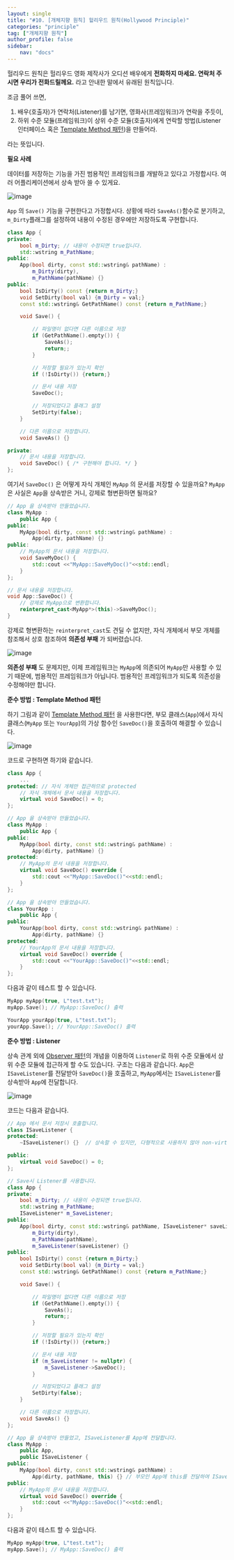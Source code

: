 ```yaml
---
layout: single
title: "#10. [개체지향 원칙] 헐리우드 원칙(Hollywood Principle)"
categories: "principle"
tag: ["개체지향 원칙"]
author_profile: false
sidebar: 
    nav: "docs"
---
```


헐리우드 원칙은 헐리우드 영화 제작사가 오디션 배우에게 **전화하지 마세요. 연락처 주시면 우리가 전화드릴께요.** 라고 안내한 말에서 유래된 원칙입니다.

조금 풀어 쓰면,

1. 배우(호출자)가 연락처(Listener)를 남기면, 영화사(프레임워크)가 연락을 주듯이,
2. 하위 수준 모듈(프레임워크)이 상위 수준 모듈(호출자)에게 연락할 방법(Listener 인터페이스 혹은 [Template Method 패턴](https://tango1202.github.io/pattern/pattern-template-method/))을 만들어라.

라는 뜻입니다.

**필요 사례**

데이터를 저장하는 기능을 가진 범용적인 프레임워크를 개발하고 있다고 가정합시다. 여러 어플리케이션에서 상속 받아 쓸 수 있게요.

![image](https://github.com/tango1202/tango1202.github.io/assets/133472501/9991a2f6-004f-457a-8871-bac0f728427b)

`App` 의 `Save()` 기능을 구현한다고 가정합시다. 상황에 따라 `SaveAs()`함수로 분기하고, `m_Dirty`플래그를 설정하여 내용이 수정된 경우에만 저장하도록 구현합니다.

```cpp
class App {
private:
    bool m_Dirty; // 내용이 수정되면 true입니다.
    std::wstring m_PathName;
public:
    App(bool dirty, const std::wstring& pathName) :
        m_Dirty(dirty),
        m_PathName(pathName) {} 
public:
    bool IsDirty() const {return m_Dirty;}
    void SetDirty(bool val) {m_Dirty = val;}
    const std::wstring& GetPathName() const {return m_PathName;}

    void Save() {

        // 파일명이 없다면 다른 이름으로 저장
        if (GetPathName().empty()) {
            SaveAs();
            return;;
        }

        // 저장할 필요가 있는지 확인
        if (!IsDirty()) {return;}

        // 문서 내용 저장
        SaveDoc();

        // 저장되었다고 플래그 설정
        SetDirty(false);
    }

    // 다른 이름으로 저장합니다.
    void SaveAs() {}

private:
    // 문서 내용을 저장합니다.
    void SaveDoc() { /* 구현해야 합니다. */ }
};
```

여기서 `SaveDoc()` 은 어떻게 자식 개체인 `MyApp` 의 문서를 저장할 수 있을까요? `MyApp`은 사실은 `App`을 상속받은 거니, 강제로 형변환하면 될까요?

```cpp
// App 을 상속받아 만들었습니다.
class MyApp : 
    public App {
public:
    MyApp(bool dirty, const std::wstring& pathName) :
        App(dirty, pathName) {} 
public:
    // MyApp의 문서 내용을 저장합니다.
    void SaveMyDoc() {
        std::cout <<"MyApp::SaveMyDoc()"<<std::endl;
    }
};

// 문서 내용을 저장합니다.
void App::SaveDoc() {
    // 강제로 MyApp으로 변환합니다.
    reinterpret_cast<MyApp*>(this)->SaveMyDoc();
}
``` 
강제로 형변환하는 `reinterpret_cast`도 견딜 수 없지만, 자식 개체에서 부모 개체를 참조해서 상호 참조하여 **의존성 부패** 가 되버렸습니다.

![image](https://github.com/tango1202/tango1202.github.io/assets/133472501/e19a4379-80ae-4a5b-a0c4-042b328b20cd)

**의존성 부패** 도 문제지만, 이제 프레임워크는 `MyApp`에 의존되어 `MyApp`만 사용할 수 있기 때문에, 범용적인 프레임워크가 아닙니다. 범용적인 프레임워크가 되도록 의존성을 수정해야만 합니다.

**준수 방법 : Template Method 패턴**

하기 그림과 같이 [Template Method 패턴](https://tango1202.github.io/pattern/pattern-template-method/) 을 사용한다면, 부모 클래스(`App`)에서 자식 클래스(`MyApp` 또는 `YourApp`)의 가상 함수인 `SaveDoc()`을 호출하여 해결할 수 있습니다.

![image](https://github.com/tango1202/tango1202.github.io/assets/133472501/237506b6-090d-4a7a-8bc4-31438116b97c)

코드로 구현하면 하기와 같습니다.

```cpp
class App {
    ...
protected: // 자식 개체만 접근하므로 protected
    // 자식 개체에서 문서 내용을 저장합니다. 
    virtual void SaveDoc() = 0;
};

// App 을 상속받아 만들었습니다.
class MyApp : 
    public App {
public:
    MyApp(bool dirty, const std::wstring& pathName) :
        App(dirty, pathName) {} 
protected:
    // MyApp의 문서 내용을 저장합니다.
    virtual void SaveDoc() override {
        std::cout <<"MyApp::SaveDoc()"<<std::endl;
    }
};

// App 을 상속받아 만들었습니다.
class YourApp : 
    public App {
public:
    YourApp(bool dirty, const std::wstring& pathName) :
        App(dirty, pathName) {} 
protected:
    // YourApp의 문서 내용을 저장합니다.
    virtual void SaveDoc() override {
        std::cout <<"YourApp::SaveDoc()"<<std::endl;
    }
};
```

다음과 같이 테스트 할 수 있습니다.

```cpp
MyApp myApp(true, L"test.txt");
myApp.Save(); // MyApp::SaveDoc() 출력        

YourApp yourApp(true, L"test.txt");
yourApp.Save(); // YourApp::SaveDoc() 출력  
```

**준수 방법 : Listener**

상속 관계 외에 [Observer 패턴](https://tango1202.github.io/pattern/pattern-observer/)의 개념을 이용하여 `Listener`로 하위 수준 모듈에서 상위 수준 모듈에 접근하게 할 수도 있습니다.
구조는 다음과 같습니다. `App`은 `ISaveListener`를 전달받아 `SaveDoc()`을 호출하고, `MyApp`에서는 `ISaveListener`를 상속받아 `App`에 전달합니다.

![image](https://github.com/tango1202/tango1202.github.io/assets/133472501/8d03a4a5-92d8-4cd4-94a2-1f0b1c7ba5bc)

코드는 다음과 같습니다.

```cpp
// App 에서 문서 저장시 호출합니다.
class ISaveListener {
protected:
    ~ISaveListener() {}  // 상속할 수 있지만, 다형적으로 사용하지 않아 non-virtual 입니다.

public:
    virtual void SaveDoc() = 0;
};

// Save시 Listener를 사용합니다.
class App {
private:
    bool m_Dirty; // 내용이 수정되면 true입니다.
    std::wstring m_PathName;
    ISaveListener* m_SaveListener;
public:
    App(bool dirty, const std::wstring& pathName, ISaveListener* saveListener) : 
        m_Dirty(dirty),
        m_PathName(pathName),
        m_SaveListener(saveListener) {}
public:
    bool IsDirty() const {return m_Dirty;}
    void SetDirty(bool val) {m_Dirty = val;}
    const std::wstring& GetPathName() const {return m_PathName;}

    void Save() {

        // 파일명이 없다면 다른 이름으로 저장
        if (GetPathName().empty()) {
            SaveAs();
            return;;
        }

        // 저장할 필요가 있는지 확인
        if (!IsDirty()) {return;}

        // 문서 내용 저장
        if (m_SaveListener != nullptr) {
            m_SaveListener->SaveDoc();
        }

        // 저장되었다고 플래그 설정
        SetDirty(false);
    }

    // 다른 이름으로 저장합니다.
    void SaveAs() {}
};

// App 을 상속받아 만들었고, ISaveListener를 App에 전달합니다.
class MyApp : 
    public App,
    public ISaveListener {
public:
    MyApp(bool dirty, const std::wstring& pathName) :
        App(dirty, pathName, this) {} // 부모인 App에 this를 전달하여 ISaveListener를 전달합니다.
public:
    // MyApp의 문서 내용을 저장합니다.
    virtual void SaveDoc() override {
        std::cout <<"MyApp::SaveDoc()"<<std::endl;  
    }
};
```

다음과 같이 테스트 할 수 있습니다.

```cpp
MyApp myApp(true, L"test.txt");
myApp.Save(); // MyApp::SaveDoc() 출력        
```


